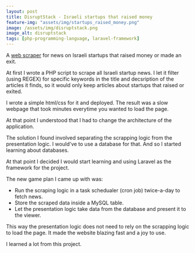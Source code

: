 ```yaml
---
layout: post
title: DisruptStack - Israeli startups that raised money
feature-img: "assets/img/startups_raised_money.png"
image: /assets/img/disruptstack.png
image_alt: disruptstack
tags: [php-programming-language, laravel-framework]
---
```

A [web scraper](https://web.archive.org/web/20200614083156/https://disruptstack.com/) for news on Israeli startups that raised money or made an exit.

At first I wrote a PHP script to scrape all Israeli startup news.
I let it filter (using REGEX) for specific keywords in the title and decsription of the articles it finds, so it would only keep articles about startups that raised or exited.

I wrote a simple html/css for it and deployed. The result was a slow webpage that took minutes everytime you wanted to load the page.

At that point I understood that I had to change the architecture of the application.

The solution I found involved separating the scrapping logic from the presentation logic. I would've to use a database for that. And so I started learning about databases.

At that point I decided I would start learning and using Laravel as the framework for the project.

The new game plan I came up with was:

* Run the scraping logic in a task schedualer (cron job) twice-a-day to fetch news.
* Store the scraped data inside a MySQL table.
* Let the presentation logic take data from the database and present it to the viewer.

This way the presentation logic does not need to rely on the scrapping logic to load the page. It made the website blazing fast and a joy to use.

I learned a lot from this project.
